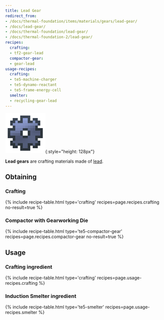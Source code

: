 ```yaml
---
title: Lead Gear
redirect_from:
- /docs/thermal-foundation/items/materials/gears/lead-gear/
- /docs/lead-gear/
- /docs/thermal-foundation/lead-gear/
- /docs/thermal-foundation-2/lead-gear/
recipes:
  crafting:
  - tf2-gear-lead
  compactor-gear:
  - gear-lead
usage-recipes:
  crafting:
  - te5-machine-charger
  - te5-dynamo-reactant
  - te5-frame-energy-cell
  smelter:
  - recycling-gear-lead
---
```


![Lead gear](/assets/images/thermal-foundation-2/gear-lead.png){:style="height: 128px"}


**Lead gears** are crafting materials made of [lead](/docs/1.12/thermal-foundation-2/lead-ingot/).


Obtaining
---------

### Crafting
{% include recipe-table.html type='crafting' recipes=page.recipes.crafting no-result=true %}

### Compactor with Gearworking Die
{% include recipe-table.html type='te5-compactor-gear' recipes=page.recipes.compactor-gear no-result=true %}


Usage
-----

### Crafting ingredient
{% include recipe-table.html type='crafting' recipes=page.usage-recipes.crafting %}

### Induction Smelter ingredient
{% include recipe-table.html type='te5-smelter' recipes=page.usage-recipes.smelter %}
